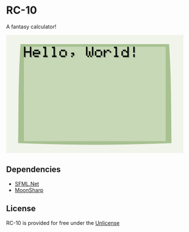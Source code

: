 # RC-10
A fantasy calculator!

![](git-resources/screen.png)

## Dependencies
- [SFML.Net](https://www.sfml-dev.org/download/sfml.net/)
- [MoonSharp](https://www.moonsharp.org/)

## License
RC-10 is provided for free under the [Unlicense](https://unlicense.org/) 
